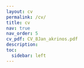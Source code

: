 ```yaml
---
layout: cv
permalink: /cv/
title: cv
nav: true
nav_order: 5
cv_pdf: CV_8Jan_akrinos.pdf
description:
toc:
  sidebar: left
---
```

